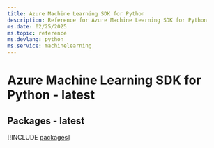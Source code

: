 ```yaml
---
title: Azure Machine Learning SDK for Python
description: Reference for Azure Machine Learning SDK for Python
ms.date: 02/25/2025
ms.topic: reference
ms.devlang: python
ms.service: machinelearning
---
```

# Azure Machine Learning SDK for Python - latest
## Packages - latest
[!INCLUDE [packages](machine-learning-index.md)]